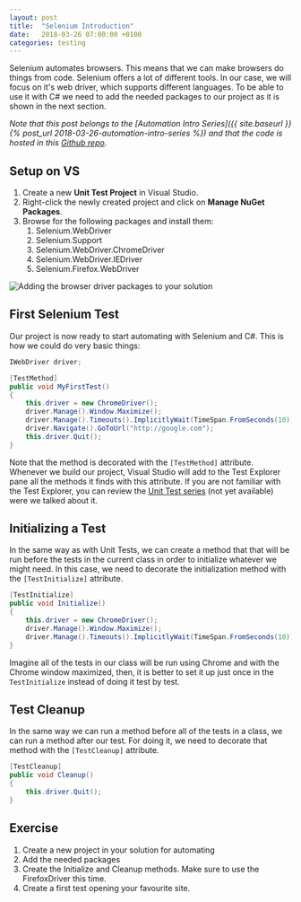 ```yaml
---
layout: post
title:  "Selenium Introduction"
date:   2018-03-26 07:00:00 +0100
categories: testing
---
```

Selenium automates browsers. This means that we can make browsers do things from code. Selenium offers a lot of different tools. In our case, we will focus on it's web driver, which supports different languages. To be able to use it with C# we need to add the needed packages to our project as it is shown in the next section.

<!--more-->
*Note that this post belongs to the [Automation Intro Series]({{ site.baseurl }}{% post_url 2018-03-26-automation-intro-series %}) and that the code is hosted in this [Github repo](https://github.com/nereolopez/selenium-intro).* 

## Setup on VS
1. Create a new **Unit Test Project** in Visual Studio.
2. Right-click the newly created project and click on **Manage NuGet Packages**.
3. Browse for the following packages and install them:
    1. Selenium.WebDriver
    2. Selenium.Support
    3. Selenium.WebDriver.ChromeDriver
    4. Selenium.WebDriver.IEDriver
    5. Selenium.Firefox.WebDriver
<img src="https://docs.microsoft.com/en-us/vsts/build-release/test/_img/continuous-test-selenium/continuous-test-selenium-02.png" alt="Adding the browser driver packages to your solution"/>

## First Selenium Test
Our project is now ready to start automating with Selenium and C#. This is how we could do very basic things:

```csharp
IWebDriver driver;

[TestMethod]
public void MyFirstTest()
{
    this.driver = new ChromeDriver();
    driver.Manage().Window.Maximize();
    driver.Manage().Timeouts().ImplicitlyWait(TimeSpan.FromSeconds(10));
    driver.Navigate().GoToUrl("http://google.com");
    this.driver.Quit();
}
```

Note that the method is decorated with the `[TestMethod]` attribute. Whenever we build our project, Visual Studio will add to the Test Explorer pane all the methods it finds with this attribute. If you are not familiar with the Test Explorer, you can review the [Unit Test series]() (not yet available) were we talked about it.

## Initializing a Test
In the same way as with Unit Tests, we can create a method that that will be run before the tests in the current class in order to initialize whatever we might need. In this case, we need to decorate the initialization method with the `[TestInitialize]` attribute.

```csharp
[TestInitialize]
public void Initialize()
{
    this.driver = new ChromeDriver();
    driver.Manage().Window.Maximize();
    driver.Manage().Timeouts().ImplicitlyWait(TimeSpan.FromSeconds(10));
}
```

Imagine all of the tests in our class will be run using Chrome and with the Chrome window maximized, then, it is better to set it up just once in the `TestInitialize` instead of doing it test by test.

## Test Cleanup
In the same way we can run a method before all of the tests in a class, we can run a method after our test. For doing it, we need to decorate that method with the `[TestCleanup]` attribute.

```csharp
[TestCleanup]
public void Cleanup()
{
    this.driver.Quit();
}
```

## Exercise
1. Create a new project in your solution for automating
2. Add the needed packages
3. Create the Initialize and Cleanup methods. Make sure to use the FirefoxDriver this time.
4. Create a first test opening your favourite site.